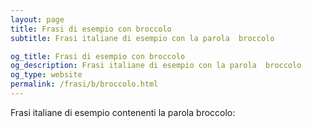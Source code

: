 ```yaml
---
layout: page
title: Frasi di esempio con broccolo 
subtitle: Frasi italiane di esempio con la parola  broccolo

og_title: Frasi di esempio con broccolo 
og_description: Frasi italiane di esempio con la parola  broccolo
og_type: website
permalink: /frasi/b/broccolo.html
---
```


Frasi italiane di esempio contenenti la parola broccolo:



